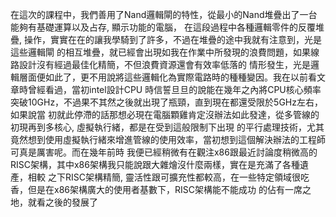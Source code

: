 在這次的課程中，我們善用了Nand邏輯閘的特性，從最小的Nand堆疊出了一台能夠有基礎運算以及占存, 顯示功能的電腦，
在這段過程中各種邏輯零件的反覆堆疊, 操作，實實在在的讓我學騎到了許多，不過在堆疊的途中我就有注意到，光是這些邏輯閘
的相互堆疊，就已經會出現如我在作業中所發現的浪費問題，如果線路設計沒有經過最佳化精簡，不但浪費資源還會有效率低落的
情形發生，光是邏輯層面便如此了，更不用說將這些邏輯化為實際電路時的種種變因。我在以前看文章時曾經看過，當初intel設計CPU
時信誓旦旦的說能在幾年之內將CPU核心頻率突破10GHz，不過果不其然之後就出現了瓶頸，直到現在都還受限於5GHz左右，如果說當
初就此停滯的話那想必現在電腦顆雞肯定沒辦法如此發達，從多管線的初現再到多核心, 虛擬執行緒，都是在受到這般限制下出現
的平行處理技術，尤其竟然想到使用虛擬執行緒來增進管線的使用效率，當初想到這個解決辦法的工程師可真是厲害呢。而在幾年前時
我便已經稍微有在觀注x86跟最近討論度稍微高的RISC架構，其中x86架構我只能說跟大雜燴沒什麼兩樣，實在是充滿了各種遺產，相較
之下RISC架構精簡, 靈活性跟可擴充性都較高，在一些特定領域很吃香，但是在x86架構廣大的使用者基數下，RISC架構能不能成功
的佔有一席之地，就看之後的發展了

